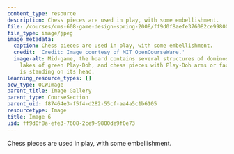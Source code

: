 ```yaml
---
content_type: resource
description: Chess pieces are used in play, with some embellishment.
file: /courses/cms-608-game-design-spring-2008/ff9d0f8aefe376082ce99800de9f0e73_06.jpg
file_type: image/jpeg
image_metadata:
  caption: Chess pieces are used in play, with some embellishment.
  credit: 'Credit: Image courtesy of MIT OpenCourseWare.'
  image-alt: Mid-game, the board contains several structures of dominos, hills and
    lakes of green Play-Doh, and chess pieces with Play-Doh arms or faces. One rook
    is standing on its head.
learning_resource_types: []
ocw_type: OCWImage
parent_title: Image Gallery
parent_type: CourseSection
parent_uid: f87464e3-f5f4-d282-55cf-aa4a5c1b6105
resourcetype: Image
title: Image 6
uid: ff9d0f8a-efe3-7608-2ce9-9800de9f0e73
---
```

Chess pieces are used in play, with some embellishment.


